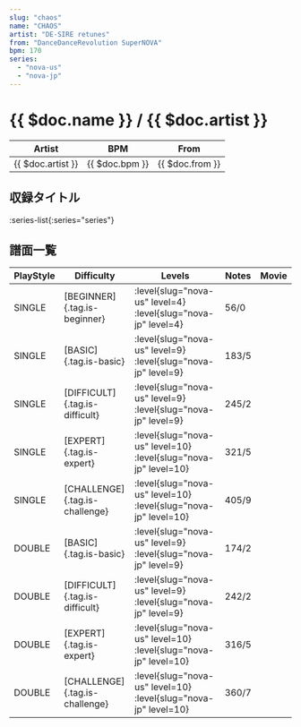 ```yaml
---
slug: "chaos"
name: "CHAOS"
artist: "DE-SIRE retunes"
from: "DanceDanceRevolution SuperNOVA"
bpm: 170
series:
  - "nova-us"
  - "nova-jp"
---
```


# {{ $doc.name }} / {{ $doc.artist }}

|Artist|BPM|From|
|------|---|----|
|{{ $doc.artist }}|{{ $doc.bpm }}|{{ $doc.from }}|

## 収録タイトル

:series-list{:series="series"}

## 譜面一覧

|PlayStyle|Difficulty|Levels|Notes|Movie|
|---------|----------|------|-----|-----|
|SINGLE|[BEGINNER]{.tag.is-beginner}|<div class="field is-grouped is-grouped-multiline">:level{slug="nova-us" level=4} :level{slug="nova-jp" level=4}</div>|56/0||
|SINGLE|[BASIC]{.tag.is-basic}|<div class="field is-grouped is-grouped-multiline">:level{slug="nova-us" level=9} :level{slug="nova-jp" level=9}</div>|183/5||
|SINGLE|[DIFFICULT]{.tag.is-difficult}|<div class="field is-grouped is-grouped-multiline">:level{slug="nova-us" level=9} :level{slug="nova-jp" level=9}</div>|245/2||
|SINGLE|[EXPERT]{.tag.is-expert}|<div class="field is-grouped is-grouped-multiline">:level{slug="nova-us" level=10} :level{slug="nova-jp" level=10}</div>|321/5||
|SINGLE|[CHALLENGE]{.tag.is-challenge}|<div class="field is-grouped is-grouped-multiline">:level{slug="nova-us" level=10} :level{slug="nova-jp" level=10}</div>|405/9||
|DOUBLE|[BASIC]{.tag.is-basic}|<div class="field is-grouped is-grouped-multiline">:level{slug="nova-us" level=9} :level{slug="nova-jp" level=9}</div>|174/2||
|DOUBLE|[DIFFICULT]{.tag.is-difficult}|<div class="field is-grouped is-grouped-multiline">:level{slug="nova-us" level=9} :level{slug="nova-jp" level=9}</div>|242/2||
|DOUBLE|[EXPERT]{.tag.is-expert}|<div class="field is-grouped is-grouped-multiline">:level{slug="nova-us" level=10} :level{slug="nova-jp" level=10}</div>|316/5||
|DOUBLE|[CHALLENGE]{.tag.is-challenge}|<div class="field is-grouped is-grouped-multiline">:level{slug="nova-us" level=10} :level{slug="nova-jp" level=10}</div>|360/7||
